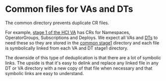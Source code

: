 # Common files for VAs and DTs

The common directory prevents duplicate CR files.

For example, [stage 1 of the HCI VA](../va/hci/stage1) has
CRs for Namespaces, OperatorGroups, Subscriptions and Deploys.
We expect all VAs and [DTs](../dt/README.md) to need these so they are
stored in the [common stage1](stage1) directory and each file is
symbolically linked from each VA and DT stage1 directory.

The downside of this type of deduplication is that there are a lot of
symbolic links. The upside is that it's easy to delink and replace
any linked file in any DT or VA directory with a new copy of that file
when necessary and that symbolic links are easy to understand.
